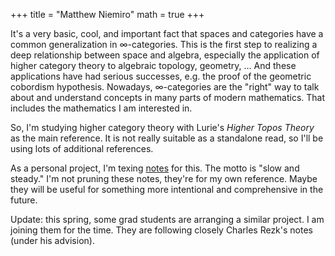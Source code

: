 +++
title = "Matthew Niemiro"
math = true
+++


It's a very basic, cool, and important fact that spaces and categories have a common generalization in ∞-categories. This is the first step to realizing a deep relationship between space and algebra, especially the application of higher category theory to algebraic topology, geometry, ... And these applications have had serious successes, e.g. the proof of the geometric cobordism hypothesis. Nowadays, ∞-categories are the "right" way to talk about and understand concepts in many parts of modern mathematics. That includes the mathematics I am interested in. 

So, I'm studying higher category theory with Lurie's *Higher Topos Theory* as the main reference. It is not really suitable as a standalone read, so I'll be using lots of additional references.

As a personal project, I'm texing [notes](/htt6.pdf) for this. The motto is "slow and steady." I'm not pruning these notes, they're for my own reference. Maybe they will be useful for something more intentional and comprehensive in the future.

Update: this spring, some grad students are arranging a similar project. I am joining them for the time. They are following closely Charles Rezk's notes (under his advision). 